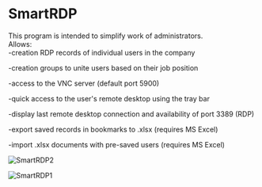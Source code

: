# SmartRDP

This program is intended to simplify work of administrators. <br>
Allows:<br>
-creation RDP records of individual users in the company

-creation groups to unite users based on their job position

-access to the VNC server (default port 5900)

-quick access to the user's remote desktop using the tray bar

-display last remote desktop connection and availability of port 3389 (RDP)

-export saved records in bookmarks to .xlsx (requires MS Excel)

-import .xlsx documents with pre-saved users (requires MS Excel)

![SmartRDP2](https://github.com/pavelstriz/SmartRDP/assets/116072652/efb3b710-a6b4-4e13-ba37-e8877b6e9eff)

![SmartRDP1](https://github.com/pavelstriz/SmartRDP/assets/116072652/c82642cf-b56f-4e98-a8ce-b544407483c0)
